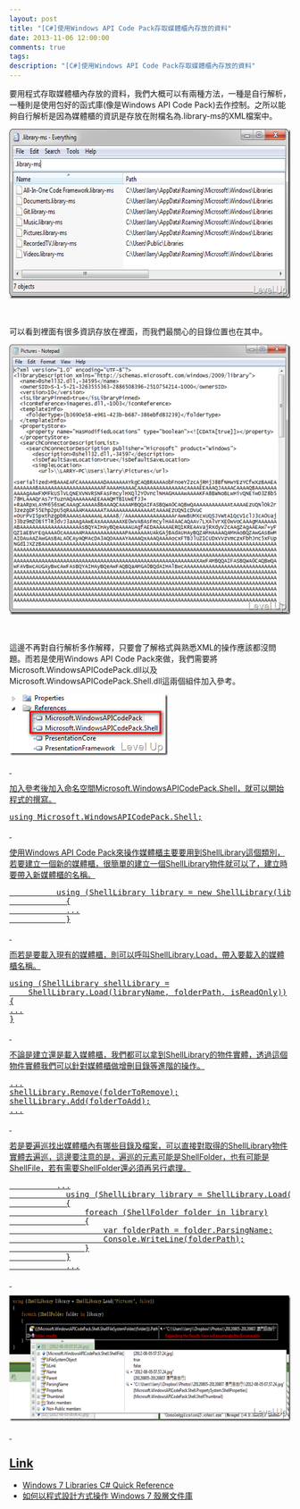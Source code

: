 ```yaml
---
layout: post
title: "[C#]使用Windows API Code Pack存取媒體櫃內存放的資料"
date: 2013-11-06 12:00:00
comments: true
tags: 
description: "[C#]使用Windows API Code Pack存取媒體櫃內存放的資料"
---
```

<p>要用程式存取媒體櫃內存放的資料，我們大概可以有兩種方法，一種是自行解析，一種則是使用包好的函式庫(像是Windows API Code Pack)去作控制。之所以能夠自行解析是因為媒體櫃的資訊是存放在附檔名為.library-ms的XML檔案中。</p>  <p><img style="border-bottom: 0px; border-left: 0px; border-top: 0px; border-right: 0px" border="0" alt="image" src="\images\posts\fd106a8d-1f1b-4ea5-aed7-afd6036af3a5\image_thumb.png" width="642" height="304" /></a> </p>  <p> </p>  <p>可以看到裡面有很多資訊存放在裡面，而我們最關心的目錄位置也在其中。</p>  <p><a href="http://files.dotblogs.com.tw/larrynung/1208/347b5a527747_124A6/image_4.png"><img style="border-bottom: 0px; border-left: 0px; border-top: 0px; border-right: 0px" border="0" alt="image" src="\images\posts\fd106a8d-1f1b-4ea5-aed7-afd6036af3a5\image_thumb_1.png" width="562" height="484" /></a> </p>  <p> </p>  <p>這邊不再對自行解析多作解釋，只要會了解格式與熟悉XML的操作應該都沒問題。而若是使用Windows API Code Pack來做，我們需要將Microsoft.WindowsAPICodePack.dll以及Microsoft.WindowsAPICodePack.Shell.dll這兩個組件加入參考。</p>  <p><a href="http://files.dotblogs.com.tw/larrynung/1208/347b5a527747_124A6/image_6.png"><img style="border-bottom: 0px; border-left: 0px; border-top: 0px; border-right: 0px" border="0" alt="image" src="\images\posts\fd106a8d-1f1b-4ea5-aed7-afd6036af3a5\image_thumb_2.png" width="284" height="110" /> </p>  <p> </p>  <p>加入參考後加入命名空間Microsoft.WindowsAPICodePack.Shell，就可以開始程式的撰寫。</p>  <div style="padding-bottom: 0px; margin: 0px; padding-left: 0px; padding-right: 0px; display: inline; float: none; padding-top: 0px" id="scid:812469c5-0cb0-4c63-8c15-c81123a09de7:6bfb0439-5677-4771-a1ad-05d9d2962cef" class="wlWriterSmartContent"><pre name="code" class="c#">using Microsoft.WindowsAPICodePack.Shell;</pre></div>

<p> </p>

<p>使用Windows API Code Pack來操作媒體櫃主要要用到ShellLibrary這個類別，若要建立一個新的媒體櫃，很簡單的建立一個ShellLibrary物件就可以了，建立時要帶入新媒體櫃的名稱。</p>

<div style="padding-bottom: 0px; margin: 0px; padding-left: 0px; padding-right: 0px; display: inline; float: none; padding-top: 0px" id="scid:812469c5-0cb0-4c63-8c15-c81123a09de7:405e4f35-f11f-4c0e-8ebc-6883899790e2" class="wlWriterSmartContent"><pre name="code" class="c#">			using (ShellLibrary library = new ShellLibrary(libraryName, true))
			{
			...
			}</pre></div>

<p> </p>

<p>而若是要載入現有的媒體櫃，則可以呼叫ShellLibrary.Load，帶入要載入的媒體櫃名稱。</p>

<div style="padding-bottom: 0px; margin: 0px; padding-left: 0px; padding-right: 0px; display: inline; float: none; padding-top: 0px" id="scid:812469c5-0cb0-4c63-8c15-c81123a09de7:5a88be69-1b46-49e8-a780-2a4f8941f7fe" class="wlWriterSmartContent"><pre name="code" class="c#">using (ShellLibrary shellLibrary =
    ShellLibrary.Load(libraryName, folderPath, isReadOnly))
{
...
}</pre></div>

<p> </p>

<p>不論是建立還是載入媒體櫃，我們都可以拿到ShellLibrary的物件實體，透過這個物件實體我們可以針對媒體櫃做增刪目錄等進階的操作。</p>

<div style="padding-bottom: 0px; margin: 0px; padding-left: 0px; padding-right: 0px; display: inline; float: none; padding-top: 0px" id="scid:812469c5-0cb0-4c63-8c15-c81123a09de7:a433d9d9-53ad-47fa-8a7f-99e1cfd3cb73" class="wlWriterSmartContent"><pre name="code" class="c#">...
shellLibrary.Remove(folderToRemove);
shellLibrary.Add(folderToAdd);
...</pre></div>

<p> </p>

<p>若是要遍巡找出媒體櫃內有哪些目錄及檔案，可以直接對取得的ShellLibrary物件實體去遍巡，這邊要注意的是，遍巡的元素可能是ShellFolder，也有可能是ShellFile，若有需要ShellFolder還必須再另行處理。</p>

<div style="padding-bottom: 0px; margin: 0px; padding-left: 0px; padding-right: 0px; display: inline; float: none; padding-top: 0px" id="scid:812469c5-0cb0-4c63-8c15-c81123a09de7:eb234f2e-0691-4ec9-a0a5-966efe2689d1" class="wlWriterSmartContent"><pre name="code" class="c#">			...
			using (ShellLibrary library = ShellLibrary.Load("Pictures", false))
			{
				foreach (ShellFolder folder in library)
				{
					var folderPath = folder.ParsingName;
					Console.WriteLine(folderPath);
				}
			}
			...</pre></div>

<p> </p>

<p><img style="border-bottom: 0px; border-left: 0px; border-top: 0px; border-right: 0px" border="0" alt="image" src="\images\posts\fd106a8d-1f1b-4ea5-aed7-afd6036af3a5\image_thumb_3.png" width="644" height="225" /> </p>

<p> </p>

<h2>Link</h2>

<ul>
  <li>Windows 7 Libraries C# Quick Reference</li>

  <li>如何以程式設計方式操作 Windows 7 殼層文件庫</li>
</ul>
